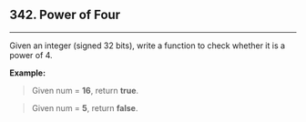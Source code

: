 ## 342. Power of Four

---

Given an integer (signed 32 bits), write a function to check whether it is a power of 4.

**Example:**

> Given num = **16**, return **true**. 

> Given num = **5**, return **false**.